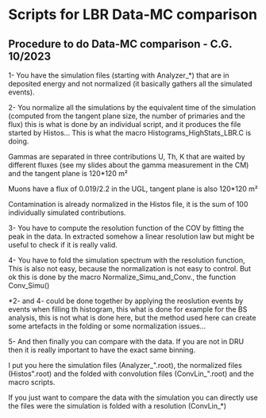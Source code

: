 # Scripts for LBR Data-MC comparison 



## Procedure to do Data-MC comparison - C.G. 10/2023
1- You have the simulation files (starting with Analyzer_*) that are in deposited energy and not normalized (it basically gathers all the simulated events).

2- You normalize all the simulations by the equivalent time of the simulation (computed from the tangent plane size, the number of primaries and the flux) this is what is done by an individual script, and it produces the file started by Histos... This is what the macro Histograms_HighStats_LBR.C is doing. 

Gammas are separated in three contributions U, Th, K that are waited by different fluxes (see my slides about the gamma measurement in the CM) and the tangent plane is 120*120 m²

Muons have a flux of 0.019/2.2 in the UGL, tangent plane is also 120*120 m²

Contamination is already normalized in the Histos file, it is the sum of 100 individually simulated contributions.

3- You have to compute the resolution function of the COV by fitting the peak in the data. In extracted somehow a linear resolution law but might be useful to check if it is really valid.

4- You have to fold the simulation spectrum with the resolution function, This is also not easy, because the normalization is not easy to control. But ok this is done by the macro Normalize_Simu_and_Conv., the function Conv_Simu()

*2- and 4- could be done together by applying the reoslution events by events when filling th  histogram, this what is done for example for the BS analysis, this is not what is done here, but the method used here can create some artefacts in the folding or some normalization issues...

5- And then finally you can compare with the data. If you are not in DRU then it is really important to have the exact same binning.

I put you here the simulation files (Analyzer_".root), the normalized files (Histos".root) and the folded with convolution files (ConvLin_".root) and the macro scripts.

If you just want to compare the data with the simulation you can directly use the files were the simulation is folded with a resolution (ConvLin_*)

